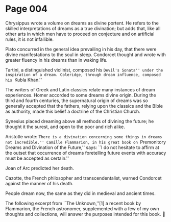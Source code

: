 # Page 004
Chrysippus wrote a volume on dreams as divine portent.
He refers to the skilled interpretations of dreams as a true divination;
but adds that, like all other arts in which men have to proceed
on conjecture and on artificial rules, it is not infallible.


Plato concurred in the general idea prevailing in his day,
that there were divine manifestations to the soul in sleep.
Condorcet thought and wrote with greater fluency in his dreams
than in waking life.


Tartini, a distinguished violinist, composed his ``Devil's Sonata''
under the inspiration of a dream. Coleridge, through dream influence,
composed his ``Kubla Khan.''


The writers of Greek and Latin classics relate many instances
of dream experiences. Homer accorded to some dreams divine origin.
During the third and fourth centuries, the supernatural origin
of dreams was so generally accepted that the fathers, relying upon
the classics and the Bible as authority, made this belief a doctrine
of the Christian Church.


Synesius placed dreaming above all methods of divining the future;
he thought it the surest, and open to the poor and rich alike.


Aristotle wrote: ``There is a divination concerning some things
in dreams not incredible.'' Camille Flammarion, in his great book
on ``Premonitory Dreams and Divination of the Future,'' says:
``I do not hesitate to affirm at the outset that occurrence of dreams
foretelling future events with accuracy must be accepted as certain.''


Joan of Arc predicted her death.


Cazotte, the French philosopher and transcendentalist, warned Condorcet
against the manner of his death.


People dream now, the same as they did in medieval and ancient times.


The following excerpt from ``The Unknown,''[1] a recent book
by Flammarion, the French astronomer, supplemented with a few
of my own thoughts and collections, will answer the purposes
intended for this book.
